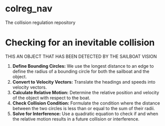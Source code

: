 # colreg_nav
The collision regulation repository

# Checking for an inevitable collision

THIS AN OBJECT THAT HAS BEEN DETECTED BY THE SAILBOAT VISION 

1. **Define Bounding Circles:** We use the longest distance to an edge to define the radius of a bounding circle for both the sailboat and the object.
2. **Convert to Velocity Vectors:** Translate the headings and speeds into velocity vectors.
3. **Calculate Relative Motion:** Determine the relative position and velocity of the object with respect to the boat.
4. **Check Collision Condition:** Formulate the condition where the distance between the two circles is less than or equal to the sum of their radii.
5. **Solve for Interference:** Use a quadratic equation to check if and when the relative motion results in a future collision or interference.
